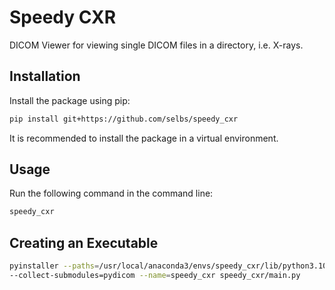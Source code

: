 Speedy CXR
============

DICOM Viewer for viewing single DICOM files in a directory, i.e. X-rays.

Installation
------------

Install the package using pip:

```bash
pip install git+https://github.com/selbs/speedy_cxr
```

It is recommended to install the package in a virtual environment.

Usage
-----

Run the following command in the command line:

```bash
speedy_cxr
```

Creating an Executable
----------------------

```bash
pyinstaller --paths=/usr/local/anaconda3/envs/speedy_cxr/lib/python3.10/site-packages 
--collect-submodules=pydicom --name=speedy_cxr speedy_cxr/main.py
```